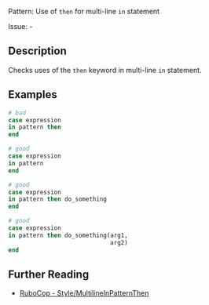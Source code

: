 Pattern: Use of `then` for multi-line `in` statement

Issue: -

## Description

Checks uses of the `then` keyword in multi-line `in` statement.
 
## Examples

```ruby
# bad
case expression
in pattern then
end

# good
case expression
in pattern
end

# good
case expression
in pattern then do_something
end

# good
case expression
in pattern then do_something(arg1,
                             arg2)
end
```

## Further Reading

* [RuboCop - Style/MultilineInPatternThen](https://docs.rubocop.org/rubocop/cops_style.html#stylemultilineinpatternthen)